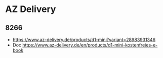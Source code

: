 # AZ Delivery

## 8266
- https://www.az-delivery.de/products/d1-mini?variant=28983931346
- Doc https://www.az-delivery.de/en/products/d1-mini-kostenfreies-e-book

